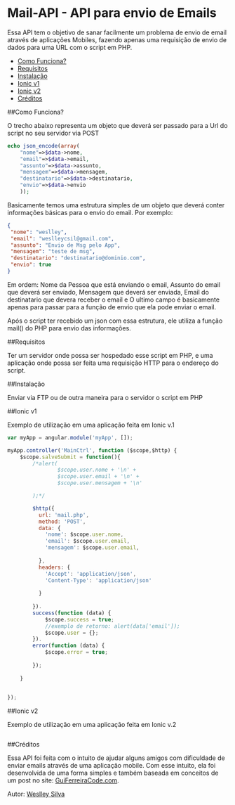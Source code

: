 # Mail-API - API para envio de Emails
Essa API tem o objetivo de sanar facilmente um problema de envio de email através de aplicações Mobiles, fazendo apenas uma requisição de envio de dados para uma URL com o script em PHP. 

<!-- links -->

* [Como Funciona?](#como-funciona)
* [Requisitos](#requisitos)
* [Instalação](#instala&ccedil;&atilde;o)
* [Ionic v1](#ionic-v1)
* [Ionic v2](#ionic-v2)
* [Créditos](#cr&eacute;ditos)

<!-- links -->

##Como Funciona?

O trecho abaixo representa um objeto que deverá ser passado para a Url do script no seu servidor via POST

```php
echo json_encode(array(
    "nome"=>$data->nome,
    "email"=>$data->email,
    "assunto"=>$data->assunto,
    "mensagem"=>$data->mensagem,
    "destinatario"=>$data->destinatario,
    "envio"=>$data->envio
    ));
```

Basicamente temos uma estrutura simples de um objeto que deverá conter informações básicas para o envio do email.
Por exemplo:

```json
{
 "nome": "weslley", 
 "email": "weslleycsil@gmail.com",
 "assunto": "Envio de Msg pelo App",
 "mensagem": "teste de msg",
 "destinatario": "destinatario@dominio.com",
 "envio": true
}
```

Em ordem:
Nome da Pessoa que está enviando o email,
Assunto do email que deverá ser enviado,
Mensagem que deverá ser enviada,
Email do destinatario que devera receber o email e
O ultimo campo é basicamente apenas para passar para a função de envio que ela pode enviar o email.

Após o script ter recebido um json com essa estrutura, ele utiliza a função mail() do PHP para envio das informações.

##Requisitos

Ter um servidor onde possa ser hospedado esse script em PHP, e uma aplicação onde possa ser feita uma requisição HTTP para o endereço do script.

##Instala&ccedil;&atilde;o

Enviar via FTP ou de outra maneira para o servidor o script em PHP

##Ionic v1

Exemplo de utilização em uma aplicação feita em Ionic v.1

```javascript
var myApp = angular.module('myApp', []);

myApp.controller('MainCtrl', function ($scope,$http) {
    $scope.salveSubmit = function(){
        /*alert(
                $scope.user.nome + '\n' +
                $scope.user.email + '\n' +
                $scope.user.mensagem + '\n'

        );*/

        $http({
          url: 'mail.php',
          method: 'POST',
          data: {
            'nome': $scope.user.nome,
            'email': $scope.user.email,
            'mensagem': $scope.user.email,
            
          },
          headers: {
            'Accept': 'application/json',
            'Content-Type': 'application/json'
            
          }
          
        }).
        success(function (data) {
            $scope.success = true;
            //exemplo de retorno: alert(data['email']);
            $scope.user = {};
        }).
        error(function (data) {
            $scope.error = true;
            
        }); 
        
    }
    

});
```

##Ionic v2

Exemplo de utilização em uma aplicação feita em Ionic v.2

```javascript
```
##Cr&eacute;ditos

Essa API foi feita com o intuito de ajudar alguns amigos com dificuldade de enviar emails através de uma aplicação mobile. Com esse intuito, ela foi desenvolvida de uma forma simples e também baseada em conceitos de um post no site: [GuiFerreiraCode.com](http://guiferreiracode.com/2015/01/formulario-de-contato-com-angular-js.html).

Autor: [Weslley Silva](http://tecnicoweslley.com.br)
